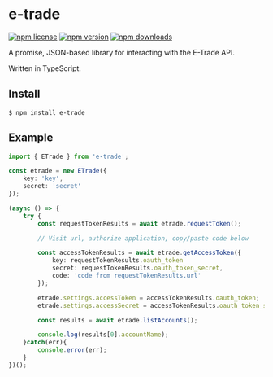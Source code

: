 e-trade
=======

[![npm license](https://img.shields.io/npm/l/e-trade.svg)](https://www.npmjs.com/package/e-trade) [![npm version](https://img.shields.io/npm/v/e-trade.svg)](https://www.npmjs.com/package/e-trade) [![npm downloads](https://img.shields.io/npm/dm/e-trade.svg)](https://www.npmjs.com/package/e-trade)

A promise, JSON-based library for interacting with the E-Trade API.

Written in TypeScript.

Install
-------
```
$ npm install e-trade
```

Example
-------
```typescript
import { ETrade } from 'e-trade';

const etrade = new ETrade({
	key: 'key',
	secret: 'secret'
});

(async () => {
	try {
		const requestTokenResults = await etrade.requestToken();

		// Visit url, authorize application, copy/paste code below

		const accessTokenResults = await etrade.getAccessToken({
			key: requestTokenResults.oauth_token
			secret: requestTokenResults.oauth_token_secret,
			code: 'code from requestTokenResults.url'
		});

		etrade.settings.accessToken = accessTokenResults.oauth_token;
		etrade.settings.accessSecret = accessTokenResults.oauth_token_secret;

		const results = await etrade.listAccounts();

		console.log(results[0].accountName);
	}catch(err){
		console.error(err);
	}
})();
```
